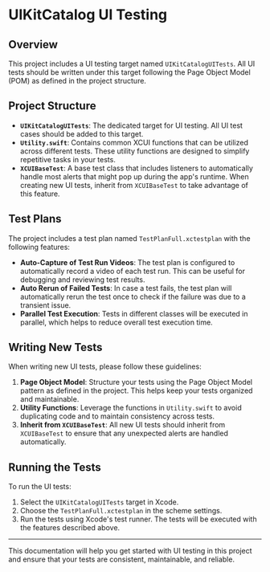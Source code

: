 # UIKitCatalog UI Testing

## Overview

This project includes a UI testing target named `UIKitCatalogUITests`. All UI tests should be written under this target following the Page Object Model (POM) as defined in the project structure.

## Project Structure

- **`UIKitCatalogUITests`**: The dedicated target for UI testing. All UI test cases should be added to this target.
- **`Utility.swift`**: Contains common XCUI functions that can be utilized across different tests. These utility functions are designed to simplify repetitive tasks in your tests.
- **`XCUIBaseTest`**: A base test class that includes listeners to automatically handle most alerts that might pop up during the app's runtime. When creating new UI tests, inherit from `XCUIBaseTest` to take advantage of this feature.

## Test Plans

The project includes a test plan named `TestPlanFull.xctestplan` with the following features:

- **Auto-Capture of Test Run Videos**: The test plan is configured to automatically record a video of each test run. This can be useful for debugging and reviewing test results.
- **Auto Rerun of Failed Tests**: In case a test fails, the test plan will automatically rerun the test once to check if the failure was due to a transient issue.
- **Parallel Test Execution**: Tests in different classes will be executed in parallel, which helps to reduce overall test execution time.

## Writing New Tests

When writing new UI tests, please follow these guidelines:

1. **Page Object Model**: Structure your tests using the Page Object Model pattern as defined in the project. This helps keep your tests organized and maintainable.
2. **Utility Functions**: Leverage the functions in `Utility.swift` to avoid duplicating code and to maintain consistency across tests.
3. **Inherit from `XCUIBaseTest`**: All new UI tests should inherit from `XCUIBaseTest` to ensure that any unexpected alerts are handled automatically.

## Running the Tests

To run the UI tests:

1. Select the `UIKitCatalogUITests` target in Xcode.
2. Choose the `TestPlanFull.xctestplan` in the scheme settings.
3. Run the tests using Xcode's test runner. The tests will be executed with the features described above.

---

This documentation will help you get started with UI testing in this project and ensure that your tests are consistent, maintainable, and reliable.
